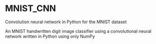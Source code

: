 # MNIST_CNN
Convolution neural network in Python for the MNIST dataset

An MNIST handwritten digit image classifier using a convolutional neural network written in Python using only NumPy
